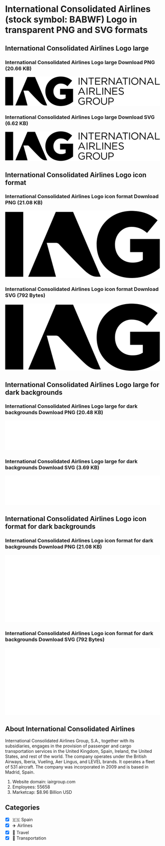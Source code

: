 # International Consolidated Airlines (stock symbol: BABWF) Logo in transparent PNG and SVG formats

## International Consolidated Airlines Logo large

### International Consolidated Airlines Logo large Download PNG (20.66 KB)

![International Consolidated Airlines Logo large Download PNG (20.66 KB)](/img/orig/BABWF_BIG-1f06ba83.png)

### International Consolidated Airlines Logo large Download SVG (6.62 KB)

![International Consolidated Airlines Logo large Download SVG (6.62 KB)](/img/orig/BABWF_BIG-bd683a55.svg)

## International Consolidated Airlines Logo icon format

### International Consolidated Airlines Logo icon format Download PNG (21.08 KB)

![International Consolidated Airlines Logo icon format Download PNG (21.08 KB)](/img/orig/BABWF-311143c5.png)

### International Consolidated Airlines Logo icon format Download SVG (792 Bytes)

![International Consolidated Airlines Logo icon format Download SVG (792 Bytes)](/img/orig/BABWF-50819870.svg)

## International Consolidated Airlines Logo large for dark backgrounds

### International Consolidated Airlines Logo large for dark backgrounds Download PNG (20.48 KB)

![International Consolidated Airlines Logo large for dark backgrounds Download PNG (20.48 KB)](/img/orig/BABWF_BIG.D-eb60d4f9.png)

### International Consolidated Airlines Logo large for dark backgrounds Download SVG (3.69 KB)

![International Consolidated Airlines Logo large for dark backgrounds Download SVG (3.69 KB)](/img/orig/BABWF_BIG.D-775989f0.svg)

## International Consolidated Airlines Logo icon format for dark backgrounds

### International Consolidated Airlines Logo icon format for dark backgrounds Download PNG (21.08 KB)

![International Consolidated Airlines Logo icon format for dark backgrounds Download PNG (21.08 KB)](/img/orig/BABWF.D-d7f52da0.png)

### International Consolidated Airlines Logo icon format for dark backgrounds Download SVG (792 Bytes)

![International Consolidated Airlines Logo icon format for dark backgrounds Download SVG (792 Bytes)](/img/orig/BABWF.D-aadc3e5a.svg)

## About International Consolidated Airlines

International Consolidated Airlines Group, S.A., together with its subsidiaries, engages in the provision of passenger and cargo transportation services in the United Kingdom, Spain, Ireland, the United States, and rest of the world. The company operates under the British Airways, Iberia, Vueling, Aer Lingus, and LEVEL brands. It operates a fleet of 531 aircraft. The company was incorporated in 2009 and is based in Madrid, Spain.

1. Website domain: iairgroup.com
2. Employees: 55658
3. Marketcap: $8.96 Billion USD


## Categories
- [x] 🇪🇸 Spain
- [x] ✈️ Airlines
- [x] 🌴 Travel
- [x] 🚚 Transportation
